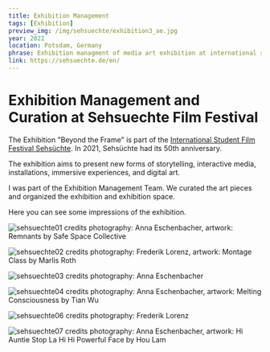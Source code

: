 ```yaml
---
title: Exhibition Management
tags: [Exhibition]
preview_img: /img/sehsuechte/exhibition3_ae.jpg
year: 2022
location: Potsdam, Germany
phrase: Exhibition managment of media art exhibition at international student film festival Sehsüchte
link: https://sehsuechte.de/en/
---
```


# Exhibition Management and Curation at Sehsuechte Film Festival

The Exhibition "Beyond the Frame" is part of the [International Student Film Festival Sehsüchte](https://sehsuechte.de/en/). In 2021, Sehsüchte had its 50th anniversary.

The exhibition aims to present new forms of storytelling, interactive media, installations, immersive experiences, and digital art.

I was part of the Exhibition Management Team. We curated the art pieces and organized the exhibition and exhibition space.

Here you can see some impressions of the exhibition.

![sehsuechte01](/img/sehsuechte/exhibition1_ae.jpg)
credits photography: Anna Eschenbacher, artwork: Remnants by Safe Space Collective

![sehsuechte02](/img/sehsuechte/exhibition2_fl.jpg)
credits photography: Frederik Lorenz, artwork: Montage Class by Marlis Roth

![sehsuechte03](/img/sehsuechte/exhibition3_ae.jpg)
credits photography: Anna Eschenbacher

![sehsuechte04](/img/sehsuechte/exhibition4_ae.jpg)
credits photography: Anna Eschenbacher, artwork: Melting Consciousness by Tian Wu

![sehsuechte06](/img/sehsuechte/exhibition6_fl.jpg)
credits photography: Frederik Lorenz

![sehsuechte07](/img/sehsuechte/exhibition7_ae.jpg)
credits photography: Anna Eschenbacher, artwork: Hi Auntie Stop La Hi Hi Powerful Face by Hou Lam
